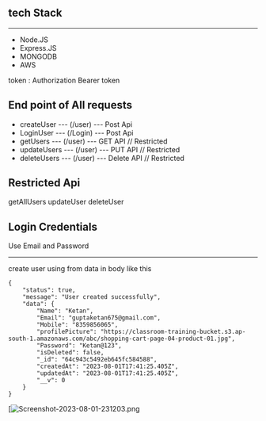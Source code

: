 
## tech Stack 
---------------------------------
* Node.JS
*  Express.JS
* MONGODB
* AWS


token : Authorization Bearer token

## End point of All requests
* createUser --- (/user) --- Post Api
* LoginUser --- (/Login) --- Post Api
* getUsers --- (/user) --- GET API // Restricted
* updateUsers --- (/user) --- PUT API   // Restricted
* deleteUsers --- (/user) --- Delete API  // Restricted

## Restricted  Api 
getAllUsers
updateUser
deleteUser

## Login Credentials
Use Email and Password

-------------------------------------------------------------------------------------------------
create user using from data in body 
like this

```
{
    "status": true,
    "message": "User created successfully",
    "data": {
        "Name": "Ketan",
        "Email": "guptaketan675@gmail.com",
        "Mobile": "8359856065",
        "profilePicture": "https://classroom-training-bucket.s3.ap-south-1.amazonaws.com/abc/shopping-cart-page-04-product-01.jpg",
        "Password": "Ketan@123",
        "isDeleted": false,
        "_id": "64c943c5492eb645fc584588",
        "createdAt": "2023-08-01T17:41:25.405Z",
        "updatedAt": "2023-08-01T17:41:25.405Z",
        "__v": 0
    }
}
```

[![Screenshot-2023-08-01-231203.png](https://i.postimg.cc/Px05xSj3/Screenshot-2023-08-01-231203.png)

